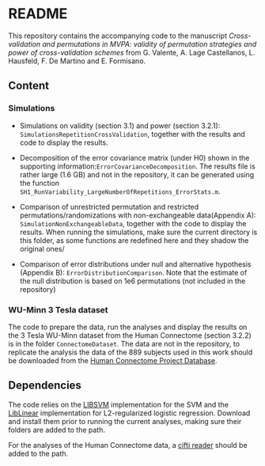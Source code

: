 # README	

This repository contains the accompanying code to the manuscript *Cross-validation and permutations in MVPA: validity of permutation strategies and power of cross-validation schemes* from G. Valente, A. Lage Castellanos, L. Hausfeld, F. De Martino and E. Formisano.


## Content

### Simulations

- Simulations on validity (section 3.1) and power (section 3.2.1): `SimulationsRepetitionCrossValidation`, together with the results and code to display the results.

- Decomposition of the error covariance matrix (under H0) shown in the supporting information:`ErrorCovarianceDecomposition`. The results file is rather large (1.6 GB) and not in the repository, it can be generated using the function `SH1_RunVariability_LargeNumberOfRepetitions_ErrorStats.m`.

- Comparison of unrestricted permutation and restricted permutations/randomizations with non-exchangeable data(Appendix A): `SimulationNonExchangeableData`, together with the code to display the results. When running the simulations, make sure the current directory is this folder, as some functions are redefined here and they shadow the original ones/

- Comparison of error distributions under null and alternative hypothesis (Appendix B): `ErrorDistributionComparison`. Note that the estimate of the null distribution is based on 1e6 permutations (not included in the repository)

### WU-Minn 3 Tesla dataset 

The code to prepare the data, run the analyses and display the results on the 3 Tesla WU-Minn dataset from the Human Connectome (section 3.2.2) is in the folder `ConnectomeDataset`. The data are not in the repository, to replicate the analysis the data of the 889 subjects used in this work should be downloaded from the [Human Connectome Project Database](https://db.humanconnectome.org).

## Dependencies

The code relies on the [LIBSVM](https://www.csie.ntu.edu.tw/~cjlin/libsvm/) implementation for the SVM and the [LibLinear](https://www.csie.ntu.edu.tw/~cjlin/liblinear/) implementation for L2-regularized logistic regression. Download and install them prior to running the current analyses, making sure their folders are added to the path.

For the analyses of the Human Connectome data,  a [cifti reader](https://github.com/Washington-University/cifti-matlab) should be added to the path.